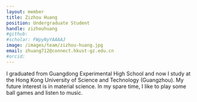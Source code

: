 ```yaml
---
layout: member
title: Zizhou Huang
position: Undergraduate Student
handle: zizhouhuang
#github: 
#scholar: FWpyNyYAAAAJ
image: /images/team/zizhou-huang.jpg
email: zhuang712@connect.hkust-gz.edu.cn
#orcid:
---
```


I graduated from Guangdong Experimental High School and now I study at the Hong Kong University of Science and Technology (Guangzhou). My future interest is in material science. In my spare time, I like to play some ball games and listen to music.